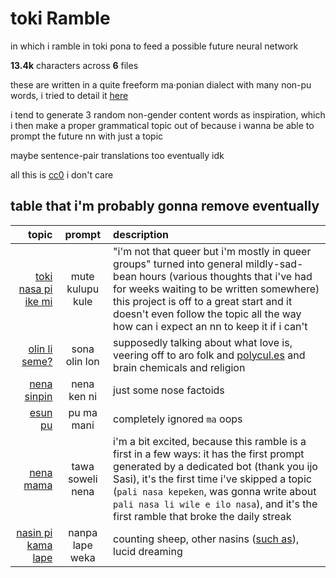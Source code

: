 # toki Ramble
in which i ramble in toki pona to feed a possible future neural network

**<!--sizestart-->13.4<!--sizeend-->k** characters across **<!--countstart-->6<!--countend-->** files

these are written in a quite freeform ma·ponian dialect with many non-pu words, i tried to detail it [here](https://github.com/Sobsz/toki-pona/blob/master/kita.md)

i tend to generate 3 random non-gender content words as inspiration, which i then make a proper grammatical topic out of because i wanna be able to prompt the future nn with just a topic

maybe sentence-pair translations too eventually idk

all this is [cc0](LICENSE) i don't care

## table that i'm probably gonna remove eventually

| topic | prompt | description |
|-:|:-:|:-|
| [toki nasa pi ike mi](toki/toki%20nasa%20pi%20ike%20mi.txt) | mute kulupu kule | "i'm not that queer but i'm mostly in queer groups" turned into general mildly-sad-bean hours (various thoughts that i've had for weeks waiting to be written somewhere) this project is off to a great start and it doesn't even follow the topic all the way how can i expect an nn to keep it if i can't |
| [olin li seme?](toki/olin%20li%20seme.txt) | sona olin lon | supposedly talking about what love is, veering off to aro folk and [polycul.es](https://polycul.es/) and brain chemicals and religion |
| [nena sinpin](toki/nena%20sinpin.txt) | nena ken ni | just some nose factoids |
| [esun pu](toki/esun%20pu.txt) | pu ma mani | completely ignored `ma` oops |
| [nena mama](toki/nena%20mama.txt) | tawa soweli nena | i'm a bit excited, because this ramble is a first in a few ways: it has the first prompt generated by a dedicated bot (thank you ijo Sasi), it's the first time i've skipped a topic (`pali nasa kepeken`, was gonna write about `pali nasa li wile e ilo nasa`), and it's the first ramble that broke the daily streak |
| [nasin pi kama lape](toki/nasin%20pi%20kama%20lape.txt) | nanpa lape weka | counting sheep, other nasins ([such as](https://thatsleepguy.com/master-the-us-military-sleep-technique-the-easy-way/)), lucid dreaming |
